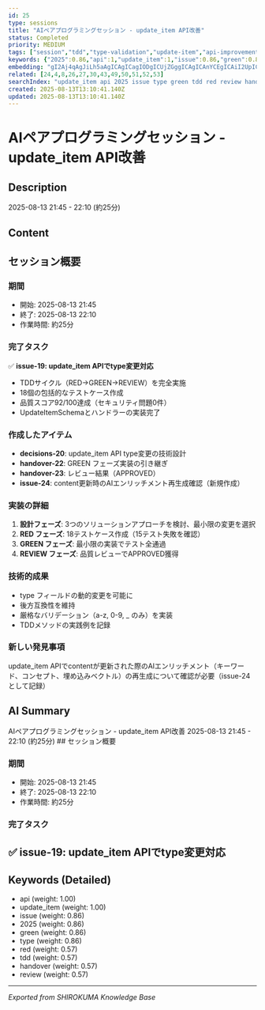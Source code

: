```yaml
---
id: 25
type: sessions
title: "AIペアプログラミングセッション - update_item API改善"
status: Completed
priority: MEDIUM
tags: ["session","tdd","type-validation","update-item","api-improvement"]
keywords: {"2025":0.86,"api":1,"update_item":1,"issue":0.86,"green":0.86}
embedding: "gI2Aj4qAgJiLh5aAgICAgICagIODgICUjZGggICAgICAnYCEgICAiI2UpICAgICAgJWAkYKAgJGNjpKAgICAgICKgJaJgICFh4STgICAgICAhYChjYCAgIGLl4CAgICAgIuAnYyAgIWAgpqAgICAgICXgI6NgICRhYCagICAgIA="
related: [24,4,8,26,27,30,43,49,50,51,52,53]
searchIndex: "update_item api 2025 issue type green tdd red review handover"
created: 2025-08-13T13:10:41.140Z
updated: 2025-08-13T13:10:41.140Z
---
```


# AIペアプログラミングセッション - update_item API改善

## Description

2025-08-13 21:45 - 22:10 (約25分)

## Content

## セッション概要

### 期間
- 開始: 2025-08-13 21:45
- 終了: 2025-08-13 22:10
- 作業時間: 約25分

### 完了タスク
✅ **issue-19: update_item APIでtype変更対応**
- TDDサイクル（RED→GREEN→REVIEW）を完全実施
- 18個の包括的なテストケース作成
- 品質スコア92/100達成（セキュリティ問題0件）
- UpdateItemSchemaとハンドラーの実装完了

### 作成したアイテム
- **decisions-20**: update_item API type変更の技術設計
- **handover-22**: GREEN フェーズ実装の引き継ぎ
- **handover-23**: レビュー結果（APPROVED）
- **issue-24**: content更新時のAIエンリッチメント再生成確認（新規作成）

### 実装の詳細
1. **設計フェーズ**: 3つのソリューションアプローチを検討、最小限の変更を選択
2. **RED フェーズ**: 18テストケース作成（15テスト失敗を確認）
3. **GREEN フェーズ**: 最小限の実装でテスト全通過
4. **REVIEW フェーズ**: 品質レビューでAPPROVED獲得

### 技術的成果
- type フィールドの動的変更を可能に
- 後方互換性を維持
- 厳格なバリデーション（a-z, 0-9, _ のみ）を実装
- TDDメソッドの実践例を記録

### 新しい発見事項
update_item APIでcontentが更新された際のAIエンリッチメント（キーワード、コンセプト、埋め込みベクトル）の再生成について確認が必要（issue-24として記録）

## AI Summary

AIペアプログラミングセッション - update_item API改善 2025-08-13 21:45 - 22:10 (約25分) ## セッション概要

### 期間
- 開始: 2025-08-13 21:45
- 終了: 2025-08-13 22:10
- 作業時間: 約25分

### 完了タスク
✅ **issue-19: update_item APIでtype変更対応**
-

## Keywords (Detailed)

- api (weight: 1.00)
- update_item (weight: 1.00)
- issue (weight: 0.86)
- 2025 (weight: 0.86)
- green (weight: 0.86)
- type (weight: 0.86)
- red (weight: 0.57)
- tdd (weight: 0.57)
- handover (weight: 0.57)
- review (weight: 0.57)

---
*Exported from SHIROKUMA Knowledge Base*
